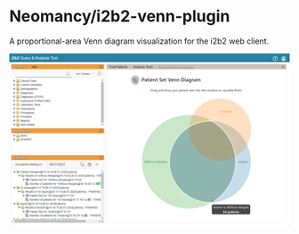 # Neomancy/i2b2-venn-plugin
A proportional-area Venn diagram visualization for the i2b2 web client.


![screenshot.png](screenshot.png)